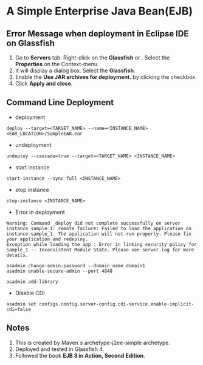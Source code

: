 # A Simple Enterprise Java Bean(EJB)

## Error Message when deployment in Eclipse IDE on Glassfish
1. Go to **Servers** tab. Right-click on the **Glassfish** or *<depends on the name provided>*. Select the **Properties** on the Context-menu.
2. It will display a dialog box. Select the **Glassfish**.
3. Enable the **Use JAR archives for deployment.** by clicking the checkbox.
4. Click **Apply and close**.

## Command Line Deployment

- deployment

```
deploy --target=<TARGET_NAME> --name=<INSTANCE_NAME> <EAR_LOCATION>/SampleEAR.ear
```

- undeployment

```
undeploy --cascade=true --target=<TARGET_NAME> <INSTANCE_NAME>
```

- start instance

```
start-instance --sync full <INSTANCE_NAME>
```

- stop instance

```
stop-instance <INSTANCE_NAME>
```
- Error in deployment

```
Warning: Command _deploy did not complete successfully on server instance sample_1: remote failure: Failed to load the application on instance sample_1. The application will not run properly. Please fix your application and redeploy.
Exception while loading the app : Error in linking security policy for sample_1 -- Inconsistent Module State. Please see server.log for more details.
```

```
asadmin change-admin-password --domain_name domain1
asadmin enable-secure-admin --port 4848

asadmin add-library
```

- Disable CDI
```
asadmin set configs.config.server-config.cdi-service.enable-implicit-cdi=false
```
## Notes
1. This is created by Maven`s archetype-j2ee-simple archetype.
2. Deployed and tested in Glassfish 4.
3. Followed the book **EJB 3 in Action, Second Edition**.